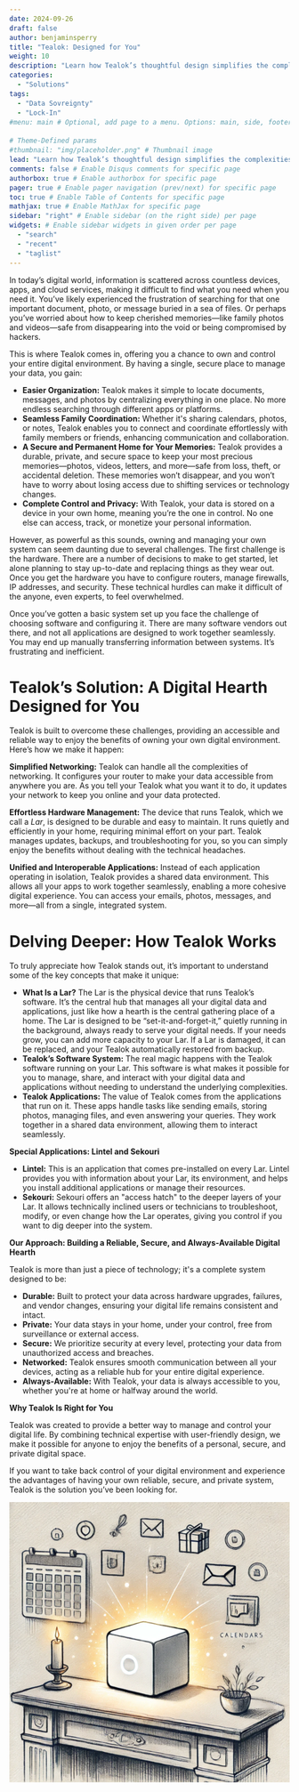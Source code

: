 ```yaml
---
date: 2024-09-26
draft: false
author: benjaminsperry
title: "Tealok: Designed for You"
weight: 10
description: "Learn how Tealok’s thoughtful design simplifies the complexities of managing your own digital space, offering a seamless, secure, and user-friendly solution to control your data and improve your digital experience."
categories:
  - "Solutions"
tags:
  - "Data Sovreignty"
  - "Lock-In"
#menu: main # Optional, add page to a menu. Options: main, side, footer

# Theme-Defined params
#thumbnail: "img/placeholder.png" # Thumbnail image
lead: "Learn how Tealok’s thoughtful design simplifies the complexities of managing your own digital space, offering a seamless, secure, and user-friendly solution to control your data and improve your digital experience."
comments: false # Enable Disqus comments for specific page
authorbox: true # Enable authorbox for specific page
pager: true # Enable pager navigation (prev/next) for specific page
toc: true # Enable Table of Contents for specific page
mathjax: true # Enable MathJax for specific page
sidebar: "right" # Enable sidebar (on the right side) per page
widgets: # Enable sidebar widgets in given order per page
  - "search"
  - "recent"
  - "taglist"
---
```

In today’s digital world, information is scattered across countless devices, apps, and cloud services, making it difficult to find what you need when you need it. You’ve likely experienced the frustration of searching for that one important document, photo, or message buried in a sea of files. Or perhaps you’ve worried about how to keep cherished memories—like family photos and videos—safe from disappearing into the void or being compromised by hackers.

This is where Tealok comes in, offering you a chance to own and control your entire digital environment. By having a single, secure place to manage your data, you gain:

* **Easier Organization:** Tealok makes it simple to locate documents, messages, and photos by centralizing everything in one place. No more endless searching through different apps or platforms.
* **Seamless Family Coordination:** Whether it's sharing calendars, photos, or notes, Tealok enables you to connect and coordinate effortlessly with family members or friends, enhancing communication and collaboration.
* **A Secure and Permanent Home for Your Memories:** Tealok provides a durable, private, and secure space to keep your most precious memories—photos, videos, letters, and more—safe from loss, theft, or accidental deletion. These memories won’t disappear, and you won’t have to worry about losing access due to shifting services or technology changes.
* **Complete Control and Privacy:** With Tealok, your data is stored on a device in your own home, meaning you’re the one in control. No one else can access, track, or monetize your personal information.

However, as powerful as this sounds, owning and managing your own system can seem daunting due to several challenges. The first challenge is the hardware. There are a number of decisions to make to get started, let alone planning to stay up-to-date and replacing things as they wear out. Once you get the hardware you have to configure routers, manage firewalls, IP addresses, and security. These technical hurdles can make it difficult of the anyone, even experts, to feel overwhelmed.

Once you’ve gotten a basic system set up you face the challenge of choosing software and configuring it. There are many software vendors out there, and not all applications are designed to work together seamlessly. You may end up manually transferring information between systems. It’s frustrating and inefficient.

# Tealok’s Solution: A Digital Hearth Designed for You

Tealok is built to overcome these challenges, providing an accessible and reliable way to enjoy the benefits of owning your own digital environment. Here’s how we make it happen:

**Simplified Networking:** Tealok can handle all the complexities of networking. It configures your router to make your data accessible from anywhere you are. As you tell your Tealok what you want it to do, it updates your network to keep you online and your data protected.

**Effortless Hardware Management:** The device that runs Tealok, which we call a *Lar*, is designed to be durable and easy to maintain. It runs quietly and efficiently in your home, requiring minimal effort on your part. Tealok manages updates, backups, and troubleshooting for you, so you can simply enjoy the benefits without dealing with the technical headaches.

**Unified and Interoperable Applications:** Instead of each application operating in isolation, Tealok provides a shared data environment. This allows all your apps to work together seamlessly, enabling a more cohesive digital experience. You can access your emails, photos, messages, and more—all from a single, integrated system.


# Delving Deeper: How Tealok Works

To truly appreciate how Tealok stands out, it’s important to understand some of the key concepts that make it unique:



* **What Is a Lar?** The Lar is the physical device that runs Tealok’s software. It’s the central hub that manages all your digital data and applications, just like how a hearth is the central gathering place of a home. The Lar is designed to be “set-it-and-forget-it,” quietly running in the background, always ready to serve your digital needs. If your needs grow, you can add more capacity to your Lar. If a Lar is damaged, it can be replaced, and your Tealok automatically restored from backup.
* **Tealok’s Software System:** The real magic happens with the Tealok software running on your Lar. This software is what makes it possible for you to manage, share, and interact with your digital data and applications without needing to understand the underlying complexities.
* **Tealok Applications:** The value of Tealok comes from the applications that run on it. These apps handle tasks like sending emails, storing photos, managing files, and even answering your queries. They work together in a shared data environment, allowing them to interact seamlessly.

**Special Applications: Lintel and Sekouri**



* **Lintel:** This is an application that comes pre-installed on every Lar. Lintel provides you with information about your Lar, its environment, and helps you install additional applications or manage their resources.
* **Sekouri:** Sekouri offers an "access hatch" to the deeper layers of your Lar. It allows technically inclined users or technicians to troubleshoot, modify, or even change how the Lar operates, giving you control if you want to dig deeper into the system.

**Our Approach: Building a Reliable, Secure, and Always-Available Digital Hearth**

Tealok is more than just a piece of technology; it's a complete system designed to be:



* **Durable:** Built to protect your data across hardware upgrades, failures, and vendor changes, ensuring your digital life remains consistent and intact.
* **Private:** Your data stays in your home, under your control, free from surveillance or external access.
* **Secure:** We prioritize security at every level, protecting your data from unauthorized access and breaches.
* **Networked:** Tealok ensures smooth communication between all your devices, acting as a reliable hub for your entire digital experience.
* **Always-Available:** With Tealok, your data is always accessible to you, whether you're at home or halfway around the world.

**Why Tealok Is Right for You**

Tealok was created to provide a better way to manage and control your digital life. By combining technical expertise with user-friendly design, we make it possible for anyone to enjoy the benefits of a personal, secure, and private digital space.

If you want to take back control of your digital environment and experience the advantages of having your own reliable, secure, and private system, Tealok is the solution you’ve been looking for.

![a pencil drawing of a glowing box on a family mantel ](mantel.png "contrary to popular belief the lar in this picture is not a bigger fire hazard than the candle. I mean, it's right below a calendar. A paper one.")

